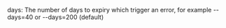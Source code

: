 days: The number of days to expiry which trigger an error, for example --days=40 or --days=200 (default)

